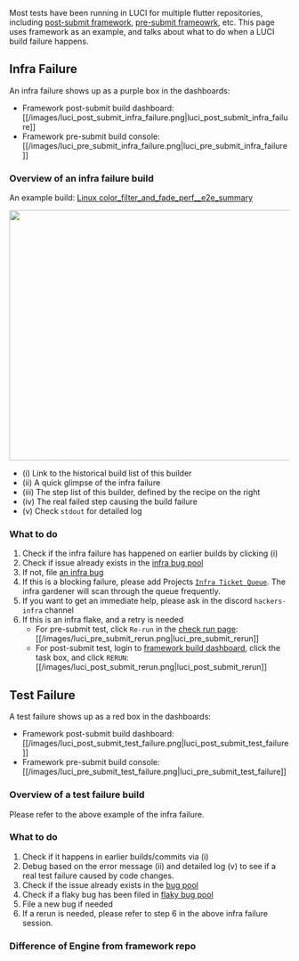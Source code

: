 Most tests have been running in LUCI for multiple flutter repositories, including [post-submit framework](https://flutter-dashboard.appspot.com/#/build), [pre-submit frameowrk](https://ci.chromium.org/p/flutter/g/framework-try/builders), etc. This page uses framework as an example, and talks about what to do when a LUCI build failure happens.

## Infra Failure
An infra failure shows up as a purple box in the dashboards:

* Framework post-submit build dashboard: [[/images/luci_post_submit_infra_failure.png|luci_post_submit_infra_failure]]
* Framework pre-submit build console: [[/images/luci_pre_submit_infra_failure.png|luci_pre_submit_infra_failure]]

### Overview of an infra failure build
An example build: [Linux color_filter_and_fade_perf__e2e_summary](https://ci.chromium.org/ui/p/flutter/builders/prod/Linux%20color_filter_and_fade_perf__e2e_summary/1563/overview)

<img src="https://raw.githubusercontent.com/wiki/flutter/flutter/images/luci_infra_failure_overview.png" align="center" height="450" width="800"/>

*  (i) Link to the historical build list of this builder
*  (ii) A quick glimpse of the infra failure 
*  (iii) The step list of this builder, defined by the recipe on the right
*  (iv) The real failed step causing the build failure 
*  (v) Check `stdout` for detailed log
### What to do
1. Check if the infra failure has happened on earlier builds by clicking (i)
2. Check if issue already exists in the [infra bug pool](https://github.com/flutter/flutter/issues?q=is%3Aopen+is%3Aissue+label%3A%22team%3A+infra%22)
3. If not, file [an infra bug](https://github.com/flutter/flutter/issues/new?assignees=&labels=team%3A+infra&template=6_infrastructure.md&title=)
4. If this is a blocking failure, please add Projects [`Infra Ticket Queue`](https://github.com/flutter/flutter/wiki/Infra-Ticket-Queue). The infra gardener will scan through the queue frequently.
5. If you want to get an immediate help, please ask in the discord `hackers-infra` channel
6. If this is an infra flake, and a retry is needed
   *  For pre-submit test, click `Re-run` in the [check run page](https://github.com/flutter/flutter/pull/83894/checks?check_run_id=2738146673): [[/images/luci_pre_submit_rerun.png|luci_pre_submit_rerun]]
   *  For post-submit test, login to [framework build dashboard](https://flutter-dashboard.appspot.com/#/build), click the task box, and click `RERUN`: [[/images/luci_post_submit_rerun.png|luci_post_submit_rerun]]

## Test Failure
A test failure shows up as a red box in the dashboards:

* Framework post-submit build dashboard: [[/images/luci_post_submit_test_failure.png|luci_post_submit_test_failure]]
* Framework pre-submit build console: [[/images/luci_pre_submit_test_failure.png|luci_pre_submit_test_failure]]
### Overview of a test failure build
Please refer to the above example of the infra failure.
### What to do
1. Check if it happens in earlier builds/commits via (i)
2. Debug based on the error message (ii) and detailed log (v) to see if a real test failure caused by code changes.
3. Check if the issue already exists in the [bug pool](https://github.com/flutter/flutter/issues)
4. Check if a flaky bug has been filed in [flaky bug pool](https://github.com/flutter/flutter/issues?q=is%3Aopen+is%3Aissue+label%3A%22team%3A+flakes%22)
5. File a new bug if needed
6. If a rerun is needed, please refer to step 6 in the above infra failure session.
### Difference of Engine from framework repo

